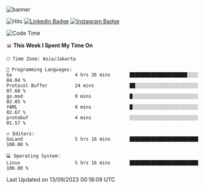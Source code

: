 ![banner](https://readme-typing-svg.herokuapp.com/?lines=Hello,+There!+👋;This+is+ryanbekhen....;Nice+to+meet+you!&center=false)

![Hits](https://hits.seeyoufarm.com/api/count/incr/badge.svg?url=https%3A%2F%2Fgithub.com%2Fryanbekhen%2Fhit-counter&count_bg=%2379C83D&title_bg=%23555555&icon=github.svg&icon_color=%23E7E7E7&title=Provile+views&edge_flat=true)
[![Linkedin Badge](https://img.shields.io/badge/-LinkedIn-0e76a8?style=flat-square&logo=Linkedin&logoColor=white)](https://linkedin.com/in/ryanbekhen)
[![Instagram Badge](https://img.shields.io/badge/-Instagram-e4405f?style=flat-square&logo=Instagram&logoColor=white)](https://instagram.com/ryanbekhen.dev/)

<!--START_SECTION:waka-->
![Code Time](http://img.shields.io/badge/Code%20Time-559%20hrs%2011%20mins-blue)

📊 **This Week I Spent My Time On** 

```text
🕑︎ Time Zone: Asia/Jakarta

💬 Programming Languages: 
Go                       4 hrs 26 mins       █████████████████████░░░░   84.04 % 
Protocol Buffer          24 mins             ██░░░░░░░░░░░░░░░░░░░░░░░   07.68 % 
go.mod                   9 mins              █░░░░░░░░░░░░░░░░░░░░░░░░   02.85 % 
YAML                     8 mins              █░░░░░░░░░░░░░░░░░░░░░░░░   02.67 % 
protobuf                 4 mins              ░░░░░░░░░░░░░░░░░░░░░░░░░   01.57 % 

🔥 Editors: 
GoLand                   5 hrs 16 mins       █████████████████████████   100.00 % 

💻 Operating System: 
Linux                    5 hrs 16 mins       █████████████████████████   100.00 % 
```


 Last Updated on 13/09/2023 00:18:09 UTC
<!--END_SECTION:waka-->
